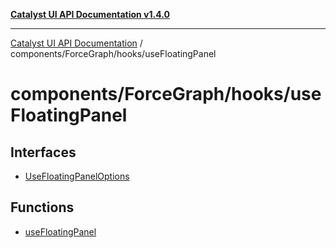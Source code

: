 [**Catalyst UI API Documentation v1.4.0**](../../../../README.md)

---

[Catalyst UI API Documentation](../../../../README.md) / components/ForceGraph/hooks/useFloatingPanel

# components/ForceGraph/hooks/useFloatingPanel

## Interfaces

- [UseFloatingPanelOptions](interfaces/UseFloatingPanelOptions.md)

## Functions

- [useFloatingPanel](functions/useFloatingPanel.md)
